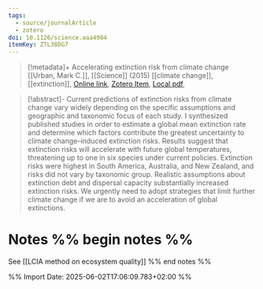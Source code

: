 ```yaml
---
tags:
  - source/journalArticle
  - zotero
doi: 10.1126/science.aaa4984
itemKey: ZTL38DG7
---
```

>[!metadata]+
> Accelerating extinction risk from climate change
> [[Urban, Mark C.]], 
> [[Science]] (2015)
> [[climate change]], [[extinction]], 
> [Online link](https://www.science.org/doi/10.1126/science.aaa4984), [Zotero Item](zotero://select/library/items/ZTL38DG7), [Local pdf](file://C:/Users/aburg/Documents/references/zotero/storage/LVPVC4EM/Urban2015_Acceleratingextinction.pdf), 

>[!abstract]-
>Current predictions of extinction risks from climate change vary widely depending on the specific assumptions and geographic and taxonomic focus of each study. I synthesized published studies in order to estimate a global mean extinction rate and determine which factors contribute the greatest uncertainty to climate change–induced extinction risks. Results suggest that extinction risks will accelerate with future global temperatures, threatening up to one in six species under current policies. Extinction risks were highest in South America, Australia, and New Zealand, and risks did not vary by taxonomic group. Realistic assumptions about extinction debt and dispersal capacity substantially increased extinction risks. We urgently need to adopt strategies that limit further climate change if we are to avoid an acceleration of global extinctions.

# Notes %% begin notes %%
See [[LCIA method on ecosystem quality]]
%% end notes %%




%% Import Date: 2025-06-02T17:06:09.783+02:00 %%

